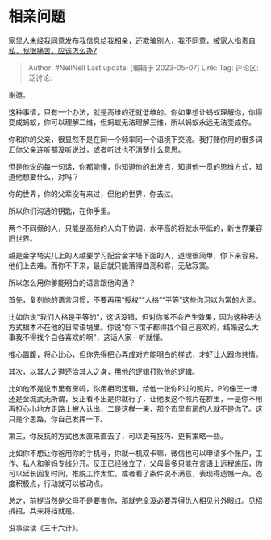 # 相亲问题

[家里人未经我同意发布我信息给我相亲，还欺骗别人，我不同意，被家人指责自私，我很痛苦，应该怎么办?](https://www.zhihu.com/question/599372308/answer/3016639639)

> Author: #NellNell
> Last update: [编辑于 2023-05-07]
> Link:
> Tag:
> 评论区:
> 泛讨论:

谢邀。

这种事情，只有一个办法，就是高维的迁就低维的。你如果想让蚂蚁理解你，你得变成蚂蚁，你可以理解二维，但蚂蚁无法理解三维，所以蚂蚁永远无法变成你。

你和你的父亲，很显然不是在同一个频率同一个语境下交流。我打赌你用的很多词汇你父亲连听都没听说过，或者听过也不清楚什么意思。

但是他说的每一句话，你都能懂，你知道他的出发点，知道他一贯的思维方式，知道他想要什么，对吗？

你的世界，你的父辈没有来过，但他的世界，你去过。

所以你们沟通的钥匙，在你手里。

两个不同频的人，只能是高频的人向下协调，水平高的将就水平低的，新世界兼容旧世界。

越是金字塔尖儿上的人越要学习配合金字塔下面的人，道理很简单，你下来容易，他们上去难。而你不下来，最后就只能落得曲高和寡，无敌寂寞。

所以怎么用你爹能明白的语言跟他沟通？

首先，复刻他的语言习惯，不要再用“授权”“人格”“平等”这些你习以为常的大词。

比如你说“我们人格是平等的”，这话没错，但对你爹不会产生效果，因为这种表达方式根本不在他的日常语境里。你说“你下馆子都得找个自己喜欢的，结婚这么大事我不得找个自各喜欢的啊”，这话人家一听就懂。

推心置腹，将心比心，但你先得把心弄成对方能明白的样式，才好让人跟你共情。

其次，以其人之道还治其人之身，用他的逻辑打败他的逻辑。

比如他不是说市里有房吗，你用相同逻辑，给他一张你P过的照片，P的像王一博还是金城武无所谓，反正看不出是你就行了，让他发这个照片在群里，一是你不用再担心小地方走路上被人认出，二是这样一来，那个市里有房的人就不是你了。这只是个思路，你自己发挥一下。

第三，你反抗的方式也太直来直去了，可以更有技巧、更有策略一些。

比如你不想让你爸用你的手机号，你就一机双卡嘛，微信也可以申请多个账户，工作、私人和爹妈专线分开。反正已经独立了，父母最多只能在言语上远程施压，你可以延长回复时间，推脱工作太忙，或者看了条件说不满意，表现得遗憾一点。态度积极点，行动就可以被动点。

总之，前提当然是父母不是要害你，那就完全没必要弄得仇人相见分外眼红。见招拆招，兵来将挡就是。

没事读读《三十六计》。
